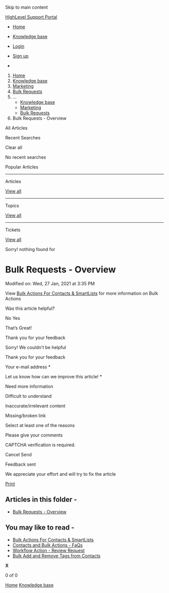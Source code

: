 Skip to main content

[ HighLevel Support Portal ](https://help.gohighlevel.com)

  * [ Home ](/support/home)
  * [ Knowledge base ](/support/solutions)

  * [Login](/support/login)
  * [Sign up](/support/signup)
  * 

  1. [Home](/support/home)
  2. [Knowledge base](/support/solutions)
  3. [Marketing](/support/solutions/48000449565)
  4. [Bulk Requests](/support/solutions/folders/48000666013)
  5. ... 
     * [Knowledge base](/support/solutions)
     * [Marketing](/support/solutions/48000449565)
     * [Bulk Requests](/support/solutions/folders/48000666013)
  6. Bulk Requests - Overview

All  Articles 

Recent Searches

Clear all

No recent searches

Popular Articles

* * *

Articles

[View all](/support/search/solutions)

* * *

Topics

[View all](/support/search/topics)

* * *

Tickets

[View all](/support/search/tickets)

Sorry! nothing found for   

# Bulk Requests - Overview

Modified on: Wed, 27 Jan, 2021 at 3:35 PM

View [Bulk Actions For Contacts & SmartLists](https://help.gohighlevel.com/support/solutions/articles/48001167703-bulk-actions-for-contacts-smartlists) for more information on Bulk Actions

Was this article helpful?

No  Yes 

That’s Great!

Thank you for your feedback

Sorry! We couldn't be helpful

Thank you for your feedback

Your e-mail address *

Let us know how can we improve this article! *

Need more information 

Difficult to understand 

Inaccurate/irrelevant content 

Missing/broken link 

Select at least one of the reasons 

Please give your comments 

CAPTCHA verification is required. 

Cancel  Send 

Feedback sent

We appreciate your effort and will try to fix the article

[Print](javascript:print\(\))

## Articles in this folder -

  * [Bulk Requests - Overview](/support/solutions/articles/48000980851-bulk-requests-overview)

## You may like to read -

  * [Bulk Actions For Contacts & SmartLists](/support/solutions/articles/48001167703-bulk-actions-for-contacts-smartlists)
  * [Contacts and Bulk Actions - FaQs](/support/solutions/articles/155000002427-contacts-and-bulk-actions-faqs)
  * [Workflow Action - Review Request](/support/solutions/articles/155000003291-workflow-action-review-request)
  * [Bulk Add and Remove Tags from Contacts](/support/solutions/articles/155000002830-bulk-add-and-remove-tags-from-contacts)

**X**

0 of 0 []()

[Home](/support/home) [Knowledge base](/support/solutions)

